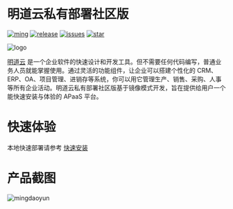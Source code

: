 # 明道云私有部署社区版

[![ming](https://img.shields.io/badge/I%20%E2%9D%A4%20MY%20TEAM-%E6%98%8E-blue)](https://www.mingdao.com) [![release](https://img.shields.io/github/v/release/mingdaocom/community.svg)](https://github.com/mingdaocom/community/releases) [![issues](https://img.shields.io/github/issues/mingdaocom/community)](https://github.com/mingdaocom/community/issues) [![star](https://img.shields.io/github/stars/mingdaocom/community)](https://github.com/mingdaocom/community/stargazers)


![logo](https://user-images.githubusercontent.com/7261408/74936915-048c1080-5426-11ea-95b8-26568f124605.png)


[明道云](https://www.mingdao.com) 是一个企业软件的快速设计和开发工具。但不需要任何代码编写，普通业务人员就能掌握使用。通过灵活的功能组件，让企业可以搭建个性化的 CRM、ERP、OA、项目管理、进销存等系统，你可以用它管理生产、销售、采购、人事等所有企业活动。明道云私有部署社区版基于镜像模式开发，旨在提供给用户一个能快速安装与体验的 APaaS 平台。

# 快速体验

本地快速部署请参考 [快速安装](https://github.com/mingdaocom/community/wiki/%E5%BF%AB%E9%80%9F%E5%AE%89%E8%A3%85)

# 产品截图

![mingdaoyun](https://user-images.githubusercontent.com/7261408/74831321-fe2b6500-534f-11ea-824d-b2936d82eccb.png)
